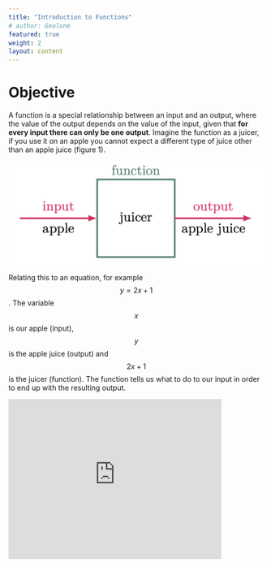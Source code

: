 ```yaml
---
title: "Introduction to Functions"
# author: Gealone
featured: true
weight: 2
layout: content
---
```


# Objective

A function is a special relationship between an input and an output, where the value of the output depends on the value of the input, given that **for every input there can only be one output**. Imagine the function as a juicer, if you use it on an apple you cannot expect a different type of juice other than an apple juice (figure 1).


![Relate function as a fruit juicer](/images/content/DC-01-01.png)

Relating this to an equation, for example $$y=2x+1$$. The variable $$x$$ is our apple (input), $$y$$ is the apple juice (output) and $$2x+1$$ is the juicer (function). The function tells us what to do to our input in order to end up with the resulting output.

<iframe width="420" height="315" src="http://www.youtube.com/embed/dQw4w9WgXcQ" frameborder="0" allowfullscreen></iframe>